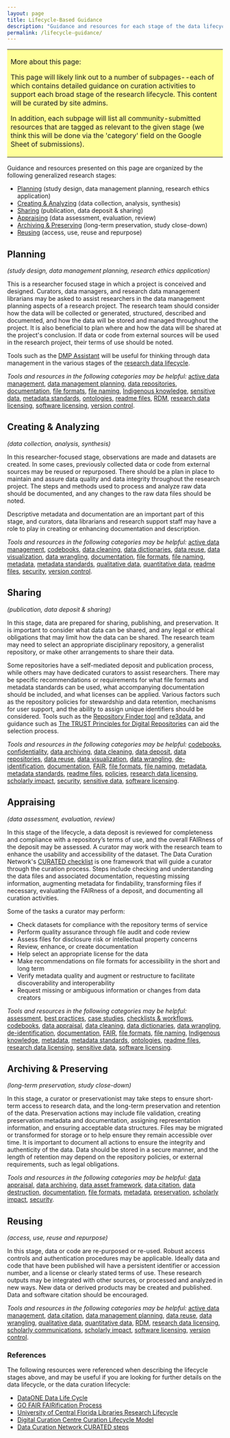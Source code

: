 ```yaml
---
layout: page
title: Lifecycle-Based Guidance
description: "Guidance and resources for each stage of the data lifecycle."
permalink: /lifecycle-guidance/
---
```


<table style="background-color: #ffff99;">
<tbody>
<tr>
<td>
<p><span>More about this page:</span></p>
<p>This page will likely link out to a number of subpages--each of which contains detailed guidance on curation activities to support each broad stage of the research lifecycle. This content will be curated by site admins. </p>
<p>In addition, each subpage will list all community-submitted resources that are tagged as relevant to the given stage (we think this will be done via the 'category' field on the Google Sheet of submissions).</p>
</td>
</tr>
</tbody>
</table>

Guidance and resources presented on this page are organized by the following generalized research stages:
* [Planning](#Planning) (study design, data management planning, research ethics application)
* [Creating & Analyzing](#Creating&Analyzing) (data collection, analysis, synthesis)
* [Sharing](#Sharing) (publication, data deposit & sharing)
* [Appraising](#Appraising) (data assessment, evaluation, review)
* [Archiving & Preserving](#Archiving&Preserving) (long-term preservation, study close-down)
* [Reusing](#Reusing) (access, use, reuse and repurpose)

## Planning
*(study design, data management planning, research ethics application)*

This is a researcher focused stage in which a project is conceived and designed. Curators, data managers, and research data management librarians may be asked to assist researchers in the data management planning aspects of a research project. The research team should consider how the data will be collected or generated, structured, described and documented, and how the data will be stored and managed throughout the project. It is also beneficial to plan where and how the data will be shared at the project's conclusion. If data or code from external sources will be used in the research project, their terms of use should be noted.

Tools such as the [DMP Assistant](https://assistant.portagenetwork.ca/) will be useful for thinking through data management in the various stages of the [research data lifecycle](https://old.dataone.org/data-life-cycle).  

*Tools and resources in the following categories may be helpful:* [active data management](https://portage-ceg.github.io/tools-and-resources/#active+data+management), [data management planning](https://portage-ceg.github.io/tools-and-resources/#data+management+planning), [data repositories](https://portage-ceg.github.io/tools-and-resources/#data+repositories), [documentation](https://portage-ceg.github.io/tools-and-resources/#documentation), [file formats](https://portage-ceg.github.io/tools-and-resources/#file+formats), [file naming](https://portage-ceg.github.io/tools-and-resources/#file+naming), [Indigenous knowledge](https://portage-ceg.github.io/tools-and-resources/#indigenous+knowledge), [sensitive data](https://portage-ceg.github.io/tools-and-resources/#sensitive+data), [metadata standards](https://portage-ceg.github.io/tools-and-resources/#metadata+standards), [ontologies](https://portage-ceg.github.io/tools-and-resources/#ontologies), [readme files](https://portage-ceg.github.io/tools-and-resources/#readme+files), [RDM](https://portage-ceg.github.io/tools-and-resources/#rdm), [research data licensing](https://portage-ceg.github.io/tools-and-resources/#research+data+licensing), [software licensing](https://portage-ceg.github.io/tools-and-resources/#software+licensing), [version control](https://portage-ceg.github.io/tools-and-resources/#version+control).

## Creating & Analyzing
*(data collection, analysis, synthesis)*

In this researcher-focused stage, observations are made and datasets are created. In some cases, previously collected data or code from external sources may be reused or repurposed. There should be a plan in place to maintain and assure data quality and data integrity throughout the research project. The steps and methods used to process and analyze raw data should be documented, and any changes to the raw data files should be noted. 

Descriptive metadata and documentation are an important part of this stage, and curators, data librarians and research support staff may have a role to play in creating or enhancing documentation and description. 

*Tools and resources in the following categories may be helpful:* [active data management](https://portage-ceg.github.io/tools-and-resources/#data+management+planning), [codebooks](https://portage-ceg.github.io/tools-and-resources/#codebooks), [data cleaning](https://portage-ceg.github.io/tools-and-resources/#data+cleaning), [data dictionaries](https://portage-ceg.github.io/tools-and-resources/#data+dictionaries), [data reuse](https://portage-ceg.github.io/tools-and-resources/#data+reuse), [data visualization](https://portage-ceg.github.io/tools-and-resources/#data+visualization), [data wrangling](https://portage-ceg.github.io/tools-and-resources/#data+wrangling), [documentation](https://portage-ceg.github.io/tools-and-resources/#documentation), [file formats](https://portage-ceg.github.io/tools-and-resources/#file+formats), [file naming](https://portage-ceg.github.io/tools-and-resources/#file+naming), [metadata](https://portage-ceg.github.io/tools-and-resources/#metadata), [metadata standards](https://portage-ceg.github.io/tools-and-resources/#metadata+standards), [qualitative data](https://portage-ceg.github.io/tools-and-resources/#qualitative+data), [quantitative data](https://portage-ceg.github.io/tools-and-resources/#quantitative+data), [readme files](https://portage-ceg.github.io/tools-and-resources/#readme+files), [security](https://portage-ceg.github.io/tools-and-resources/#security), [version control](https://portage-ceg.github.io/tools-and-resources/#version+control).

## Sharing
*(publication, data deposit & sharing)*

In this stage, data are prepared for sharing, publishing, and preservation. It is important to consider what data can be shared, and any legal or ethical obligations that may limit how the data can be shared.  The research team may need to select an appropriate disciplinary repository, a generalist repository, or make other arrangements to share their data. 

Some repositories have a self-mediated deposit and publication process, while others may have dedicated curators to assist researchers. There may be specific recommendations or requirements for what file formats and metadata standards can be used, what accompanying documentation should be included, and what licenses can be applied. Various factors such as the repository policies for stewardship and data retention, mechanisms for user support, and the ability to assign unique identifiers should be considered.  Tools such as the [Repository Finder tool](https://repositoryfinder.datacite.org/) and [re3data](https://www.re3data.org/), and guidance such as [The TRUST Principles for Digital Repositories](https://doi.org/10.1038/s41597-020-0486-7) can aid the selection process. 

*Tools and resources in the following categories may be helpful:* [codebooks](https://portage-ceg.github.io/tools-and-resources/#codebooks), [confidentiality](https://portage-ceg.github.io/tools-and-resources/#confidentiality), [data archiving](https://portage-ceg.github.io/tools-and-resources/#data+archiving), [data cleaning](https://portage-ceg.github.io/tools-and-resources/#data+cleaning), [data deposit](https://portage-ceg.github.io/tools-and-resources/#data+deposit), [data repositories](https://portage-ceg.github.io/tools-and-resources/#data+repositories), [data reuse](https://portage-ceg.github.io/tools-and-resources/#data+reuse), [data visualization](https://portage-ceg.github.io/tools-and-resources/#data+visualization), [data wrangling](https://portage-ceg.github.io/tools-and-resources/#data+wrangling), [de-identification](https://portage-ceg.github.io/tools-and-resources/#de-identification), [documentation](https://portage-ceg.github.io/tools-and-resources/#documentation), [FAIR](https://portage-ceg.github.io/tools-and-resources/#FAIR), [file formats](https://portage-ceg.github.io/tools-and-resources/#file+formats), [file naming](https://portage-ceg.github.io/tools-and-resources/#file+naming), [metadata](https://portage-ceg.github.io/tools-and-resources/#metadata), [metadata standards](https://portage-ceg.github.io/tools-and-resources/#metadata+standards), [readme files](https://portage-ceg.github.io/tools-and-resources/#readme+files), [policies](https://portage-ceg.github.io/tools-and-resources/#policies), [research data licensing](https://portage-ceg.github.io/tools-and-resources/#research+data+licensing), [scholarly impact](https://portage-ceg.github.io/tools-and-resources/#scholarly+impact), [security](https://portage-ceg.github.io/tools-and-resources/#security), [sensitive data](https://portage-ceg.github.io/tools-and-resources/#sensitive+data), [software licensing](https://portage-ceg.github.io/tools-and-resources/#research+data+licensing).

## Appraising
*(data assessment, evaluation, review)*

In this stage of the lifecycle, a data deposit is reviewed for completeness and compliance with a repository’s terms of use, and the overall FAIRness of the deposit may be assessed. A curator may work with the research team to enhance the usability and accessibility of the dataset. The Data Curation Network's [CURATED checklist](https://datacurationnetwork.org/resources/) is one framework that will guide a curator through the curation process. Steps include checking and understanding the data files and associated documentation, requesting missing information, augmenting metadata for findability, transforming files if necessary, evaluating the FAIRness of a deposit, and documenting all curation activities. 

Some of the tasks a curator may perform:
- Check datasets for compliance with the repository terms of service
- Perform quality assurance through file audit and code review
- Assess files for disclosure risk or intellectual property concerns
- Review, enhance, or create documentation
- Help select an appropriate license for the data
- Make recommendations on file formats for accessibility in the short and long term
- Verify metadata quality and augment or restructure to facilitate discoverability and interoperability 
- Request missing or ambiguous information or changes from data creators

*Tools and resources in the following categories may be helpful:* [assessment](https://portage-ceg.github.io/tools-and-resources/#assessment), [best practices](https://portage-ceg.github.io/tools-and-resources/#best+practices), [case studies](https://portage-ceg.github.io/tools-and-resources/#case+studies), [checklists & workflows](https://portage-ceg.github.io/tools-and-resources/#checklists+and+workflows), [codebooks](https://portage-ceg.github.io/tools-and-resources/#codebooks), [data appraisal](https://portage-ceg.github.io/tools-and-resources/#data+appraisal), [data cleaning](https://portage-ceg.github.io/tools-and-resources/#data+cleaning), [data dictionaries](https://portage-ceg.github.io/tools-and-resources/#data+dictionaries), [data wrangling](https://portage-ceg.github.io/tools-and-resources/#data+wrangling), [de-identification](https://portage-ceg.github.io/tools-and-resources/#de-identification), [documentation](https://portage-ceg.github.io/tools-and-resources/#documentation), [FAIR](https://portage-ceg.github.io/tools-and-resources/#FAIR), [file formats](https://portage-ceg.github.io/tools-and-resources/#file+formats), [file naming](https://portage-ceg.github.io/tools-and-resources/#file+naming), [Indigenous knowledge](https://portage-ceg.github.io/tools-and-resources/#indigenous+knowledge), [metadata](https://portage-ceg.github.io/tools-and-resources/#metadata), [metadata standards](https://portage-ceg.github.io/tools-and-resources/#metadata+standards), [ontologies](https://portage-ceg.github.io/tools-and-resources/#ontologies), [readme files](https://portage-ceg.github.io/tools-and-resources/#readme+files), [research data licensing](https://portage-ceg.github.io/tools-and-resources/#research+data+licensing), [sensitive data](https://portage-ceg.github.io/tools-and-resources/#sensitive+data), [software licensing](https://portage-ceg.github.io/tools-and-resources/#research+data+licensing).

## Archiving & Preserving
*(long-term preservation, study close-down)*

In this stage, a curator or preservationist may take steps to ensure short-term access to research data, and the long-term preservation and retention of the data. Preservation actions may include file validation, creating preservation metadata and documentation, assigning representation information, and ensuring acceptable data structures. Files may be migrated or transformed for storage or to help ensure they remain accessible over time. It is important to document all actions to ensure the integrity and authenticity of the data. Data should be stored in a secure manner, and the length of retention may depend on the repository policies, or external requirements, such as legal obligations. 

*Tools and resources in the following categories may be helpful:* [data appraisal](https://portage-ceg.github.io/tools-and-resources/#data+appraisal), [data archiving](https://portage-ceg.github.io/tools-and-resources/#data+archiving), [data asset framework](https://portage-ceg.github.io/tools-and-resources/#data+asset+framwork), [data citation](https://portage-ceg.github.io/tools-and-resources/#data+citation), [data destruction](https://portage-ceg.github.io/tools-and-resources/#data+destruction), [documentation](https://portage-ceg.github.io/tools-and-resources/#documentation), [file formats](https://portage-ceg.github.io/tools-and-resources/#file+formats), [metadata](https://portage-ceg.github.io/tools-and-resources/#metadata), [preservation](https://portage-ceg.github.io/tools-and-resources/#preservation), [scholarly impact](https://portage-ceg.github.io/tools-and-resources/#scholarly+impact), [security](https://portage-ceg.github.io/tools-and-resources/#security).

## Reusing
*(access, use, reuse and repurpose)*

In this stage, data or code are re-purposed or re-used. Robust access controls and authentication procedures may be applicable. 
Ideally data and code that have been published will have a persistent identifier or accession number, and a license or clearly stated terms of use. These research outputs may be integrated with other sources, or processed and analyzed in new ways. New data or derived products may be created and published. Data and software citation should be encouraged.

*Tools and resources in the following categories may be helpful:* [active data management](https://portage-ceg.github.io/tools-and-resources/#active+data+management), [data citation](https://portage-ceg.github.io/tools-and-resources/#data+citation), [data management planning](https://portage-ceg.github.io/tools-and-resources/#data+management+planning), [data reuse](https://portage-ceg.github.io/tools-and-resources/#data+reuse), [data wrangling](https://portage-ceg.github.io/tools-and-resources/#data+wrangling), [qualitative data](https://portage-ceg.github.io/tools-and-resources/#qualitative+data), [quantitative data](https://portage-ceg.github.io/tools-and-resources/#quantitative+data), [RDM](https://portage-ceg.github.io/tools-and-resources/#RDM), [research data licensing](https://portage-ceg.github.io/tools-and-resources/#research+data+licensing), [scholarly communications](https://portage-ceg.github.io/tools-and-resources/#scholarly+communications), [scholarly impact](https://portage-ceg.github.io/tools-and-resources/#scholarly+impact), [software licensing](https://portage-ceg.github.io/tools-and-resources/#research+data+licensing), [version control](https://portage-ceg.github.io/tools-and-resources/#version+control).

### References

The following resources were referenced when describing the lifecycle stages above, and may be useful if you are looking for further details on the data lifecycle, or the data curation lifecycle: 

- [DataONE Data Life Cycle](https://old.dataone.org/data-life-cycle)
- [GO FAIR FAIRification Process](https://www.go-fair.org/fair-principles/fairification-process/)
- [University of Central Florida Libraries Research Lifecycle](https://library.ucf.edu/about/departments/scholarly-communication/overview-research-lifecycle/)
- [Digital Curation Centre Curation Lifecycle Model](https://www.dcc.ac.uk/guidance/curation-lifecycle-model)
- [Data Curation Network CURATED steps](https://datacurationnetwork.org/resources/)
